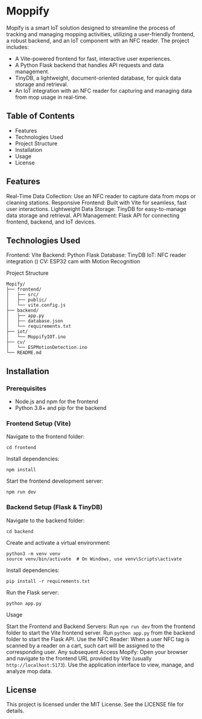 # Moppify

Mopify is a smart IoT solution designed to streamline the process of tracking and managing mopping activities, utilizing a user-friendly frontend, a robust backend, and an IoT component with an NFC reader. The project includes:

- A Vite-powered frontend for fast, interactive user experiences. 
- A Python Flask backend that handles API requests and data management.
- TinyDB, a lightweight, document-oriented database, for quick data storage and retrieval.
- An IoT integration with an NFC reader for capturing and managing data from mop usage in real-time.

## Table of Contents

- Features
- Technologies Used
- Project Structure
- Installation
- Usage
- License

## Features

Real-Time Data Collection: Use an NFC reader to capture data from mops or cleaning stations.
Responsive Frontend: Built with Vite for seamless, fast user interactions.
Lightweight Data Storage: TinyDB for easy-to-manage data storage and retrieval.
API Management: Flask API for connecting frontend, backend, and IoT devices.

## Technologies Used

Frontend: Vite
Backend: Python Flask
Database: TinyDB
IoT: NFC reader integration ()
CV: ESP32 cam with Motion Recognition

Project Structure

```
Mopify/
├── frontend/
│   ├── src/
│   ├── public/
│   └── vite.config.js
├── backend/
│   ├── app.py
│   ├── database.json
│   └── requirements.txt
├── iot/
│   └── MoppifyIOT.ino 
├── cv/
│   └── ESPMotionDetection.ino
└── README.md
```

## Installation
### Prerequisites

- Node.js and npm for the frontend
- Python 3.8+ and pip for the backend

### Frontend Setup (Vite)

Navigate to the frontend folder:

```cd frontend```

Install dependencies:

```npm install```

Start the frontend development server:

```npm run dev```

### Backend Setup (Flask & TinyDB)

Navigate to the backend folder:

```cd backend```

Create and activate a virtual environment:

```
python3 -m venv venv
source venv/bin/activate  # On Windows, use venv\Scripts\activate
```

Install dependencies:

```pip install -r requirements.txt```

Run the Flask server:

 ```python app.py```

Usage

Start the Frontend and Backend Servers:
    Run `npm run dev` from the frontend folder to start the Vite frontend server.
    Run `python app.py` from the backend folder to start the Flask API.
Use the NFC Reader:
    When a user NFC tag is scanned by a reader on a cart, such cart will be assigned to the corresponding user. Any subsequent 
Access Mopify:
    Open your browser and navigate to the frontend URL provided by Vite (usually `http://localhost:5173`).
    Use the application interface to view, manage, and analyze mop data.

## License

This project is licensed under the MIT License. See the LICENSE file for details.
